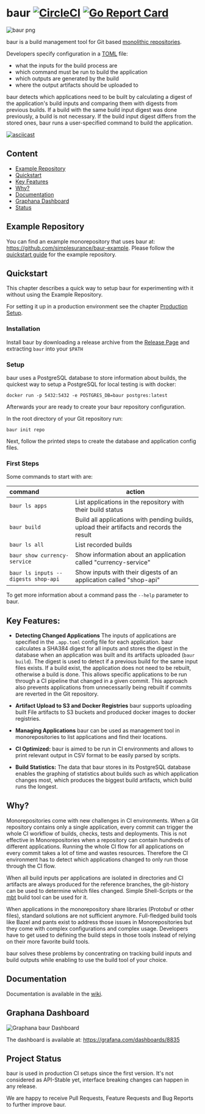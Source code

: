 # baur [![CircleCI](https://circleci.com/gh/simplesurance/baur.svg?style=svg&circle-token=8bc17577e45f5246cba2e1ea199ae504c8700eb6)](https://circleci.com/gh/simplesurance/baur) [![Go Report Card](https://goreportcard.com/badge/github.com/simplesurance/baur)](https://goreportcard.com/report/github.com/simplesurance/baur)

![baur png](https://github.com/simplesurance/baur/wiki/media/baur.png)

baur is a build management tool for Git based
[monolithic repositories](https://en.wikipedia.org/wiki/Monorepo).

Developers specify configuration in a [TOML](https://github.com/toml-lang/toml) file:

- what the inputs for the build process are
- which command must be run to build the application
- which outputs are generated by the build
- where the output artifacts should be uploaded to

baur detects which applications need to be built by calculating a digest of the
application's build inputs and comparing them with digests from previous builds.
If a build with the same build input digest was done previously, a build is not necessary.
If the build input digest differs from the stored ones, baur runs a
user-specified command to build the application.

[![asciicast](https://asciinema.org/a/215653.svg)](https://asciinema.org/a/215653?rows=30&speed=1.5)

## Content
* [Example Repository](#Example-Repository)
* [Quickstart](#Quickstart)
* [Key Features](#Key-Features)
* [Why?](#Why)
* [Documentation](#Documentation)
* [Graphana Dashboard](#Graphana-Dashboard)
* [Status](#Status)

## Example Repository
You can find an example monorepository that uses baur at:
<https://github.com/simplesurance/baur-example>.
Please follow the [quickstart guide](https://github.com/simplesurance/baur-example#quickstart)
for the example repository.

## Quickstart
This chapter describes a quick way to setup baur for experimenting with it
without using the Example Repository.

For setting it up in a production environment see the chapter
[Production Setup](https://github.com/simplesurance/baur/wiki/Configuration#production-setup).

### Installation
Install baur by downloading a release archive from
the [Release Page](https://github.com/simplesurance/baur/releases) and
extracting `baur` into your `$PATH`

### Setup
baur uses a PostgreSQL database to store information about builds, the quickest
way to setup a PostgreSQL for local testing is with docker:

```
docker run -p 5432:5432 -e POSTGRES_DB=baur postgres:latest
```

Afterwards your are ready to create your baur repository configuration.

In the root directory of your Git repository run:

```
baur init repo
```

Next, follow the printed steps to create the database and application config
files.

### First Steps
Some commands to start with are:

| command                             | action                                                                                    |
|:------------------------------------|-------------------------------------------------------------------------------------------|
| `baur ls apps`                      | List applications in the repository with their build status                               |
| `baur build`                        | Build all applications with pending builds, upload their artifacts and records the result |
| `baur ls all`                       | List recorded builds                                                                      |
| `baur show currency-service`        | Show information about an application called "currency-service"                           |
| `baur ls inputs --digests shop-api` | Show inputs with their digests of an application called "shop-api"                        |

To get more information about a command pass the `--help` parameter to baur.

## Key Features:

* **Detecting Changed Applications**
The inputs of applications are specified in the `.app.toml` config file for each
application. baur calculates a SHA384 digest for all inputs and stores the
digest in the database when an application was built and its artifacts uploaded
(`baur build`).
The digest is used to detect if a previous build for the same input files exists.
If a build exist, the application does not need to be rebuilt, otherwise a build
is done.
This allows specific applications to be run through a CI pipeline that changed
in a given commit.
This approach also prevents applications from unnecessarily being rebuilt if
commits are reverted in the Git repository.

* **Artifact Upload to S3 and Docker Registries**
baur supports uploading built File artifacts to S3
buckets and produced docker images to docker registries.

* **Managing Applications**
baur can be used as management tool in monorepositories to list applications and
find their locations.

* **CI Optimized:**
baur is aimed to be run in CI environments and allows to print relevant output
in CSV format to be easily parsed by scripts.

* **Build Statistics:**
The data that baur stores in its PostgreSQL database enables the graphing of statistics
about builds such as which application changes most, which produces the biggest
build artifacts, which build runs the longest.

## Why?
Monorepositories come with new challenges in CI environments.
When a Git repository contains only a single application, every commit can
trigger the whole CI workflow of builds, checks, tests and deployments.
This is not effective in Monorepositories when a repository can contain
hundreds of different applications. Running the whole CI flow for all
applications on every commit takes a lot of time and wastes resources.
Therefore the CI environment has to detect which applications changed to only run
those through the CI flow.

When all build inputs per applications are isolated in directories and CI
artifacts are always produced for the reference branches, the git-history can be
used to determine which files changed. Simple Shell-Scripts or the
[mbt](https://github.com/mbtproject/mbt) build tool can be used for it.

When applications in the monorepository share libraries (Protobuf or other files),
standard solutions are not sufficient anymore.
Full-fledged build tools like Bazel and pants exist to address those issues in
Monorepositories but they come with complex configurations and complex usage.
Developers have to get used to defining the build steps in those tools instead of
relying on their more favorite build tools.

baur solves these problems by concentrating on tracking build inputs and build
outputs while enabling to use the build tool of your choice.


## Documentation
Documentation is available in the
[wiki](https://github.com/simplesurance/baur/wiki).

## Graphana Dashboard
![Graphana baur Dashboard](https://github.com/simplesurance/baur/wiki/media/graphana-dashboard.png "Graphana baur Dashboard")

The dashboard is available at: <https://grafana.com/dashboards/8835>

## Project Status
baur is used in production CI setups since the first version.
It's not considered as API-Stable yet, interface breaking changes can happen in
any release.

We are happy to receive Pull Requests, Feature Requests and Bug Reports to
further improve baur.
